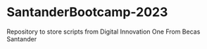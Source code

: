 # SantanderBootcamp-2023
Repository to store scripts from Digital Innovation One From Becas Santander
